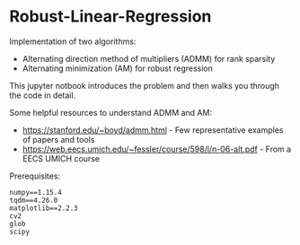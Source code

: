 # Robust-Linear-Regression

Implementation of two algorithms: 
 - Alternating direction method of multipliers (ADMM) for rank sparsity 
 - Alternating minimization (AM) for robust regression 
 
This jupyter notbook introduces the problem and then walks you through the code in detail.

Some helpful resources to understand ADMM and AM:
- https://stanford.edu/~boyd/admm.html - Few representative examples of papers and tools  
- https://web.eecs.umich.edu/~fessler/course/598/l/n-06-alt.pdf - From a EECS UMICH course

Prerequisites:
```
numpy==1.15.4
tqdm==4.26.0
matplotlib==2.2.3
cv2
glob
scipy
```

